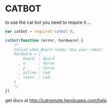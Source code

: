 # CATBOT

to use the cat bot you need to require it ... 

``` javascript
var catbot = require('catbot');

catbot(function (error, hardware) {
	/*
	Called when Board ready. Use your robot:
	hardware = {
	    board  : Board
	  , x      : Servo
	  , y      : Servo
	  , online : Led
	  , laser  : Led
	}
	*/
})
```

get docs at http://catremote.herokuapp.com/help
